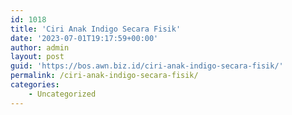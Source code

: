 ```yaml
---
id: 1018
title: 'Ciri Anak Indigo Secara Fisik'
date: '2023-07-01T19:17:59+00:00'
author: admin
layout: post
guid: 'https://bos.awn.biz.id/ciri-anak-indigo-secara-fisik/'
permalink: /ciri-anak-indigo-secara-fisik/
categories:
    - Uncategorized
---
```


